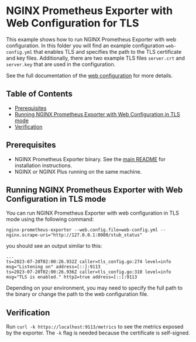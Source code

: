 # NGINX Prometheus Exporter with Web Configuration for TLS

This example shows how to run NGINX Prometheus Exporter with web configuration. In this folder you will find an example
configuration `web-config.yml` that enables TLS and specifies the path to the TLS certificate and key files.
Additionally, there are two example TLS files `server.crt` and `server.key` that are used in the configuration.

See the full documentation of the 
[web configuration](https://github.com/prometheus/exporter-toolkit/blob/master/docs/web-configuration.md) for more details.

<!-- START doctoc generated TOC please keep comment here to allow auto update -->
<!-- DON'T EDIT THIS SECTION, INSTEAD RE-RUN doctoc TO UPDATE -->
## Table of Contents

- [Prerequisites](#prerequisites)
- [Running NGINX Prometheus Exporter with Web Configuration in TLS mode](#running-nginx-prometheus-exporter-with-web-configuration-in-tls-mode)
- [Verification](#verification)

<!-- END doctoc generated TOC please keep comment here to allow auto update -->

## Prerequisites

- NGINX Prometheus Exporter binary. See the [main README](../../README.md) for installation instructions.
- NGINX or NGINX Plus running on the same machine.

## Running NGINX Prometheus Exporter with Web Configuration in TLS mode

You can run NGINX Prometheus Exporter with web configuration in TLS mode using the following command:

```console
nginx-prometheus-exporter --web.config.file=web-config.yml --nginx.scrape-uri="http://127.0.0.1:8080/stub_status"
```

you should see an output similar to this:

```console
...
ts=2023-07-20T02:00:26.932Z caller=tls_config.go:274 level=info msg="Listening on" address=[::]:9113
ts=2023-07-20T02:00:26.936Z caller=tls_config.go:310 level=info msg="TLS is enabled." http2=true address=[::]:9113
```

Depending on your environment, you may need to specify the full path to the binary or change the path to the web
configuration file.

## Verification

Run `curl -k https://localhost:9113/metrics` to see the metrics exposed by the exporter. The `-k` flag is needed because
the certificate is self-signed.
